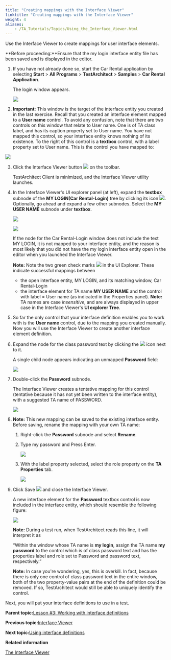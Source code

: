 ```yaml
--- 
title: "Creating mappings with the Interface Viewer"
linktitle: "Creating mappings with the Interface Viewer"
weight: 4
aliases: 
    - /TA_Tutorials/Topics/Using_the_Interface_Viewer.html
---
```


Use the Interface Viewer to create mappings for user interface elements.

**Before proceeding:**Ensure that the my login interface entity file has been saved and is displayed in the editor.

1.  If you have not already done so, start the Car Rental application by selecting **Start** \> **All Programs** \> **TestArchitect** \> **Samples** \> **Car Rental Application**.

    The login window appears.

    ![](/images/TA_Tutorials/Images/app.Car_Rental.Login.unmodified.png)

2.  **Important:** This window is the target of the interface entity you created in the last exercise. Recall that you created an interface element mapped to a **User name** control. To avoid any confusion, note that there are two controls on this window that relate to User name. One is of TA class label, and has its caption property set to User name. You have not mapped this control, so your interface entity knows nothing of its existence. To the right of this control is a **textbox** control, with a label property set to User name. This is the control you have mapped to:

![](/images//Images/tut.Car_Rental.Login.User_name_controls.png)

3.  Click the Interface Viewer button ![](/images//Images/btn.TAC_toolbar.Interface_Viewer.png) on the toolbar.

    TestArchitect Client is minimized, and the Interface Viewer utility launches.

4.  In the Interface Viewer's UI explorer panel \(at left\), expand the **textbox** subnode of the **MY LOGIN\(Car Rental-Login\)** tree by clicking its icon ![](/images//Images/icn.Interface_Viewer.Expansion_indicator.png). Optionally, go ahead and expand a few other subnodes. Select the **MY USER NAME** subnode under **textbox**.

    ![](/images//Images/tut.Interface_Viewer.MY_LOGIN_mapped.png)

    ![](/images//Images/tut.Interface_Viewer.MY_LOGIN_mapped.captions_for.png)

    If the node for the Car Rental-Login window does not include the text MY LOGIN, it is not mapped to your interface entity, and the reason is most likely that you did not have the my login interface entity open in the editor when you launched the Interface Viewer.

    **Note:** Note the two green check marks ![](/images//Images/icn.Interface_Viewer.Green_check_mark.png) in the UI Explorer. These indicate successful mappings between

    -   the open interface entity, MY LOGIN, and its matching window, Car Rental-Login
    -   the interface element for TA name **MY USER NAME** and the control with label = User name \(as indicated in the Properties panel\).
    **Note:** TA names are case *insensitive*, and are always displayed in upper case in the Interface Viewer's **UI explorer Tree**.

5.  So far the only control that your interface definition enables you to work with is the **User name** control, due to the mapping you created manually. Now you will use the Interface Viewer to create another interface element definition.
6.  Expand the node for the class password text by clicking the ![](/images//Images/icn.Interface_Viewer.Expansion_indicator.png) icon next to it.

    A single child node appears indicating an unmapped **Password** field:

    ![](/images//Images/tut.Interface_Defs.Int_Ent.Password_node01.png)

7.  Double-click the **Password** subnode.

    The Interface Viewer creates a tentative mapping for this control \(tentative because it has not yet been written to the interface entity\), with a suggested TA name of PASSWORD.

    ![](/images//Images/tut.Interface_Defs.Int_Ent.Password_node02.png)

8.  **Note:** This new mapping can be saved to the existing interface entity. Before saving, rename the mapping with your own TA name:

    1.  Right-click the **Password** subnode and select **Rename**.

    2.  Type my password and Press Enter.

        ![](/images//Images/tut.Interface_Defs.Int_Ent.Password_node03.png)

    3.  With the label property selected, select the role property on the **TA Properties** tab.

        ![](/images//Images/tut.Interface_Defs.Int_Ent.Password_node04.png)

9.  Click Save ![](/images//Images/btn.Interface_Viewer_toolbar.SaveFile.png) and close the Interface Viewer.

    A new interface element for the **Password** textbox control is now included in the interface entity, which should resemble the following figure:

    ![](/images//Images/tut.Interface_Defs.IntEnt02.png)

    **Note:** During a test run, when TestArchitect reads this line, it will interpret it as

    “Within the window whose TA name is **my login**, assign the TA name **my password** to the control which is of class password text and has the properties label and role set to Password and password text, respectively.”

    **Note:** In case you're wondering, yes, this is overkill. In fact, because there is only one control of class password text in the entire window, both of the two property-value pairs at the end of the definition could be removed. If so, TestArchitect would still be able to uniquely identify the control.


Next, you will put your interface definitions to use in a test.

**Parent topic:**[Lesson \#3: Working with interface definitions](/TA_Tutorials/Topics/Tutorial_Working_with_interface_definitions.html)

**Previous topic:**[Interface Viewer](/TA_Tutorials/Topics/Interface_Viewer.html)

**Next topic:**[Using interface definitions](/TA_Tutorials/Topics/Using_interface_definitions.html)

**Related information**  


[The Interface Viewer](/TA_Help/Topics/Interface_def_Viewer.html)


